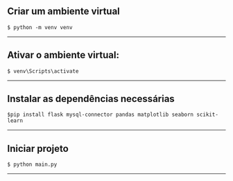 ## Criar um ambiente virtual
```shell
$ python -m venv venv
```
---
## Ativar o ambiente virtual:
```shell
$ venv\Scripts\activate
```
---
## Instalar as dependências necessárias
```shell
$pip install flask mysql-connector pandas matplotlib seaborn scikit-learn
```
---
## Iniciar projeto
```shell
$ python main.py
```
---
